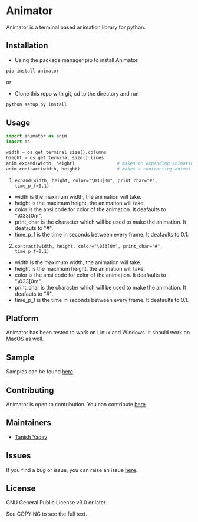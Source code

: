 # Animator

Animator is a terminal based animation library for python.

## Installation

- Using the package manager pip to install Animator.
```bash
pip install animator
```
or
- Clone this repo with git, cd to the directory and run
```bash
python setup.py install
```

## Usage

```python
import animator as anim
import os

width = os.get_terminal_size().columns
hieght = os.get_terminal_size().lines
anim.expand(width, height)                # makes an expanding animation
anim.contract(width, height)              # makes a contracting animation
```
1. ```expand(width, height, color="\033[0m", print_char="#", time_p_f=0.1)```
- width is the maximum width, the animation will take.
- height is the maximum height, the animation will take.
- color is the ansi code for color of the animation. It deafaults to "\033[0m".
- print_char is the character which will be used to make the animation. It deafauts to "#".
- time_p_f is the time in seconds between every frame. It deafaults to 0.1.

2. ```contract(width, height, color="\033[0m", print_char="#", time_p_f=0.1)```
- width is the maximum width, the animation will take.
- height is the maximum height, the animation will take.
- color is the ansi code for color of the animation. It deafaults to "\033[0m".
- print_char is the character which will be used to make the animation. It deafauts to "#".
- time_p_f is the time in seconds between every frame. It deafaults to 0.1.

## Platform
Animator has been tested to work on Linux and Windows. It should work on MacOS as well.

## Sample
Samples can be found [here](https://github.com/tanishyadav/animator/blob/main/samples).

## Contributing
Animator is open to contribution. You can contribute [here](https://github.com/tanishyadav/animator).

## Maintainers
- [Tanish Yadav](https://github.com/tanishyadav)
## Issues
If you find a bug or issue, you can raise an issue [here](https://github.com/tanishyadav/animator/issues/new).
## License
GNU General Public License v3.0 or later

See COPYING to see the full text.
